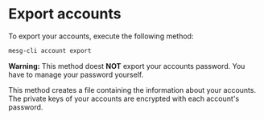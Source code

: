 # Export accounts

To export your accounts, execute the following method:

```bash
mesg-cli account export
```

**Warning:** This method doest **NOT** export your accounts password. You have to manage your password yourself.

This method creates a file containing the information about your accounts. The private keys of your accounts are encrypted with each account's password.

